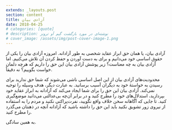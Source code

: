 ```yaml
---
extends: _layouts.post
section: content
title: آزادی بیان
date: 2018-04-25
# categories: [quote]
# description: نوشته‌ای در مورد بازگشت گیم آو ترونز
# cover_image: /assets/img/post-cover-image-1.png
---
```





آزادی بیان، یا همان حق ابراز عقاید شخصی به طور آزادانه. امروزه آزادی بیان را یکی از حقوق اساسی خود می‌دانیم و برای به دست آوردن و حفظ کردن آن تلاش می‌کنیم. اما آزادی بیان به چه معناست؟ زیر پوشش آزادی بیان این حق را داریم که هرچه دلمان خواست بگوییم؟ نه دقیقاً.

محدودیت‌های آزادی بیان از این اصل اساسی ناشی می‌شوند که شما حق ندارید برای رسیدن به خواستهٔ خود به دیگران آسیب برسانید. به عبارت دیگر، هدف وسیله را توجیه نمی‌کند. آزادی بیان این حق را برای شما ایجاد می‌کند که آزادانه به ابراز عقاید خود بپردازید، استدلال‌های خود را مطرح کنید و در برابر آن‌چه بی‌عدالتی می‌دانید موضع‌گیری کنید. تا جایی که آگاهانه سخن خلاف واقع نگویید، نفرت‌پراکنی نکنید و مردم را به استفاده از نیروی زور تشویق نکنید باید این حق را داشته باشید که آزادانه آنچه در ذهنتان می‌گذرد را مطرح کنید.

به همین سادگی.
